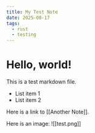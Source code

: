 ```yaml
---
title: My Test Note
date: 2025-08-17
tags:
  - rust
  - testing
---
```


# Hello, world!

This is a test markdown file.

*   List item 1
*   List item 2

Here is a link to [[Another Note]].

Here is an image:
![[test.png]]